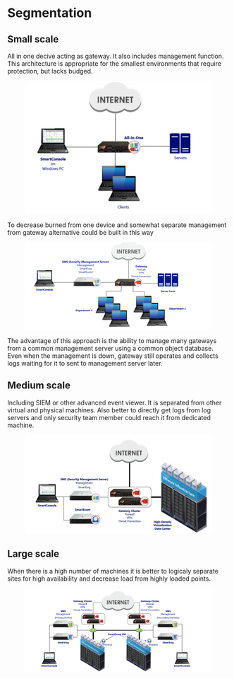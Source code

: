 # Segmentation

## Small scale

All in one decive acting as gateway. It also includes management function. This architecture is appropriate for the smallest environments that require protection, but lacks budged.

<figure><img src="../../../../.gitbook/assets/image (23).png" alt=""><figcaption></figcaption></figure>

To decrease burned from one device and somewhat separate management from gateway alternative could be built in this way

<figure><img src="../../../../.gitbook/assets/image (24).png" alt=""><figcaption></figcaption></figure>

The advantage of this approach is the ability to manage many gateways from a common management server using a common object database. Even when the management is down, gateway still operates and collects logs waiting for it to sent to management server later.



## Medium scale&#x20;

Including SIEM or other advanced event viewer. It is separated from other virtual and physical machines. Also better to directly get logs from log servers and only security team member could reach it from dedicated machine.

&#x20;

<figure><img src="../../../../.gitbook/assets/image (25).png" alt=""><figcaption></figcaption></figure>

## Large scale

When there is a high number of machines it is better to logicaly separate sites for high availability and decrease  load from highly loaded points.

<figure><img src="../../../../.gitbook/assets/image (27).png" alt=""><figcaption></figcaption></figure>
